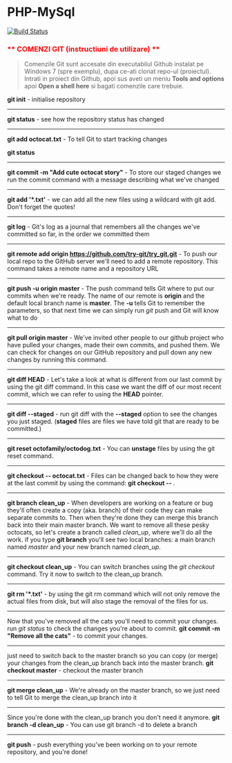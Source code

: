 PHP-MySql
=========
[![Build Status](https://travis-ci.org/completit/PHP-MySql.png?branch=beta)](https://travis-ci.org/completit/PHP-MySql)

<h3 style="color: red;">** COMENZI GIT (instructiuni de utilizare) **</h3>

>Comenzile Git sunt accesate din executabilul Github instalat pe Windows 7 (spre exemplu), dupa ce-ati clonat repo-ul (proiectul). Intrati in proiect din Github, apoi sus aveti un meniu <b>Tools and options</b> apoi <b>Open a shell here</b> si bagati comenzile care trebuie.

<b>git init</b> - initialise repository

-----------------

<b>git status</b> - see how the repository status has changed

-----------------

<b>git add octocat.txt</b> - To tell Git to start tracking changes

  <b>git status</b>
  
-----------------

<b>git commit -m "Add cute octocat story"</b> - To store our staged changes we run the commit command with a message describing what we've changed

-----------------

<b>git add '*.txt'</b> - we can add all the new files using a wildcard with git add. Don't forget the quotes!

-----------------

<b>git log</b> - Git's log as a journal that remembers all the changes we've committed so far, in the order we committed them

-----------------

<b>git remote add origin https://github.com/try-git/try_git.git</b> - To push our local repo to the GitHub server we'll need to add a remote repository. This command takes a remote name and a repository URL

-----------------

<b>git push -u origin master</b> - The push command tells Git where to put our commits when we're ready. The name of our remote is <b>origin</b> and the default local branch name is <b>master</b>. The <b> -u</b> tells Git to remember the parameters, so that next time we can simply run <i>git</i> push and Git will know what to do

-----------------

<b>git pull origin master</b> - We've invited other people to our github project who have pulled your changes, made their own commits, and pushed them. We can check for changes on our GitHub repository and pull down any new changes by running this command.

-----------------

<b>git diff HEAD</b> - Let's take a look at what is different from our last commit by using the git diff command. In this case we want the diff of our most recent commit, which we can refer to using the <b>HEAD</b> pointer.

-----------------

<b>git diff --staged</b> - run git diff with the <b>--staged</b> option to see the changes you just staged. (<b>staged</b> files are files we have told git that are ready to be committed.)

-----------------

<b>git reset octofamily/octodog.txt</b> - You can <b>unstage</b> files by using the git reset command.

-----------------

<b>git checkout -- octocat.txt</b> - Files can be changed back to how they were at the last commit by using the command: <b>git checkout -- <target> </b>.

-----------------

<b>git branch clean_up</b> - When developers are working on a feature or bug they'll often create a copy (aka. branch) of their code they can make separate commits to. Then when they're done they can merge this branch back into their main master branch. We want to remove all these pesky octocats, so let's create a branch called <i>clean_up</i>, where we'll do all the work.
if you type <b>git branch</b> you'll see two local branches: a main branch named <i>master</i> and your new branch named <i>clean_up</i>.

-----------------

<b>git checkout clean_up</b> - You can switch branches using the <i>git checkout <branch> </i> command. Try it now to switch to the clean_up branch.

-----------------

<b>git rm '*.txt'</b> - by using the git rm command which will not only remove the actual files from disk, but will also stage the removal of the files for us. 

-----------------

Now that you've removed all the cats you'll need to commit your changes.
run <i>git status</i> to check the changes you're about to commit.
<b>git commit -m "Remove all the cats"</b> - to commit your changes.

-----------------

just need to switch back to the master branch so you can copy (or merge) your changes from the clean_up branch back into the master branch.
<b>git checkout master</b> - checkout the master branch

-----------------

<b>git merge clean_up</b> - We're already on the master branch, so we just need to tell Git to merge the clean_up branch into it

-----------------

Since you're done with the clean_up branch you don't need it anymore.
<b>git branch -d clean_up</b> - You can use git branch -d <branch name> to delete a branch

-----------------

<b>git push</b> - push everything you've been working on to your remote repository, and you're done!
